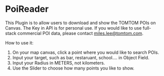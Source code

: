 # PoiReader

This Plugin is to allow users to download and show the TOMTOM POIs on Canvas. The Key in API is for personal use. If you would like to use full-stack commercial POI data, please contact miles.lee@tomtom.com.

How to use it:

1.  On your map canvas, click a point where you would like to search POIs.
2.  Input your target, such as bar, restaruant, school.... in Object Field.
3.  Input your Radius in METERS, not kilometers.
4.  Use the Slider to choose how many points you like to show.

